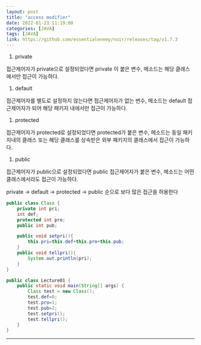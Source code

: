 ```yaml
---
layout: post
title: "access modifier"
date: 2022-01-23 11:19:00
categories: [JAVA]
tags: [JAVA]
link: https://github.com/essentialenemy/noir/releases/tag/v1.7.3
---
```


1. private

접근제어자가 private으로 설정되었다면 private 이 붙은 변수, 메소드는 해당 클래스에서만 접근이 가능하다.

1. default

접근제어자를 별도로 설정하지 않는다면 접근제어자가 없는 변수, 메소드는 default 접근제어자가 되어 해당 패키지 내에서만 접근이 가능하다.

1. protected

접근제어자가 protected로 설정되었다면 protected가 붙은 변수, 메소드는 동일 패키지내의 클래스 또는 해당 클래스를 상속받은 외부 패키지의 클래스에서 접근이 가능하다.

1. public

접근제어자가 public으로 설정되었다면 public 접근제어자가 붙은 변수, 메소드는 어떤 클래스에서라도 접근이 가능하다.

private -> default -> protected -> public 순으로 보다 많은 접근을 허용한다

```java
public class Class {
    private int pri;
    int def;
    protected int pro;
    public int pub;

    public void setpri(){
        this.pri=this.def+this.pro+this.pub;
    }
    public void tellpri(){
        System.out.println(pri);
    }
}

public class Lecture01 {
    public static void main(String[] args) {
        Class test = new Class();
        test.def=0;
        test.pro=1;
        test.pub=2;
        test.setpri();
        test.tellpri();
    }
}
```

---


